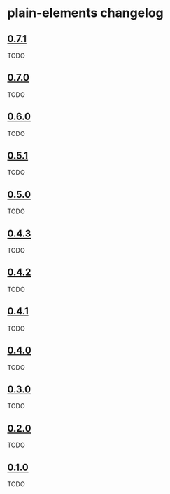 # plain-elements changelog

## [0.7.1](https://github.com/dropseed/plain/releases/tag/plain-elements@0.7.1)

TODO

## [0.7.0](https://github.com/dropseed/plain/releases/tag/plain-elements@0.7.0)

TODO

## [0.6.0](https://github.com/dropseed/plain/releases/tag/plain-elements@0.6.0)

TODO

## [0.5.1](https://github.com/dropseed/plain/releases/tag/plain-elements@0.5.1)

TODO

## [0.5.0](https://github.com/dropseed/plain/releases/tag/plain-elements@0.5.0)

TODO

## [0.4.3](https://github.com/dropseed/plain/releases/tag/plain-elements@0.4.3)

TODO

## [0.4.2](https://github.com/dropseed/plain/releases/tag/plain-elements@0.4.2)

TODO

## [0.4.1](https://github.com/dropseed/plain/releases/tag/plain-elements@0.4.1)

TODO

## [0.4.0](https://github.com/dropseed/plain/releases/tag/plain-elements@0.4.0)

TODO

## [0.3.0](https://github.com/dropseed/plain/releases/tag/plain-elements@0.3.0)

TODO

## [0.2.0](https://github.com/dropseed/plain/releases/tag/plain-elements@0.2.0)

TODO

## [0.1.0](https://github.com/dropseed/plain/releases/tag/plain-elements@0.1.0)

TODO
